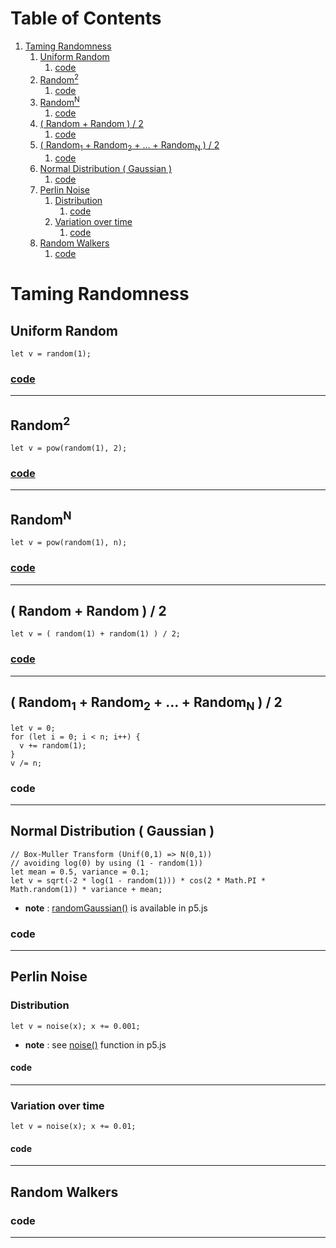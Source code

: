 
# Table of Contents

1.  [Taming Randomness](#org71dbf03)
    1.  [Uniform Random](#org388db7a)
        1.  [code](#org045bf0d)
    2.  [Random<sup>2</sup>](#org599c465)
        1.  [code](#org3f37431)
    3.  [Random<sup>N</sup>](#org2c2bcf2)
        1.  [code](#org5a469c3)
    4.  [( Random + Random ) / 2](#org8cd34fc)
        1.  [code](#org9a6829d)
    5.  [( Random<sub>1</sub> + Random<sub>2</sub> + &#x2026; + Random<sub>N</sub> ) / 2](#org408b9c6)
        1.  [code](#orgaeddbaf)
    6.  [Normal Distribution ( Gaussian )](#org9feb234)
        1.  [code](#org24ec6ae)
    7.  [Perlin Noise](#orgebd322a)
        1.  [Distribution](#org44fd55c)
            1.  [code](#orgec14735)
        2.  [Variation over time](#org9285770)
            1.  [code](#org77c7b41)
    8.  [Random Walkers](#org9520260)
        1.  [code](#orge850ca4)



<a id="org71dbf03"></a>

# Taming Randomness


<a id="org388db7a"></a>

## Uniform Random

    let v = random(1);


<a id="org045bf0d"></a>

### [code](js/sketch_01.js)

---


<a id="org599c465"></a>

## Random<sup>2</sup>

    let v = pow(random(1), 2);


<a id="org3f37431"></a>

### [code](js/sketch_02.js)

---


<a id="org2c2bcf2"></a>

## Random<sup>N</sup>

    let v = pow(random(1), n);


<a id="org5a469c3"></a>

### [code](js/sketch_03.js)

---


<a id="org8cd34fc"></a>

## ( Random + Random ) / 2

    let v = ( random(1) + random(1) ) / 2;


<a id="org9a6829d"></a>

### [code](js/sketch_04.js)

---


<a id="org408b9c6"></a>

## ( Random<sub>1</sub> + Random<sub>2</sub> + &#x2026; + Random<sub>N</sub> ) / 2

    let v = 0;
    for (let i = 0; i < n; i++) {
      v += random(1);
    }
    v /= n;


<a id="orgaeddbaf"></a>

### code

---


<a id="org9feb234"></a>

## Normal Distribution ( Gaussian )

    // Box-Muller Transform (Unif(0,1) => N(0,1))
    // avoiding log(0) by using (1 - random(1))
    let mean = 0.5, variance = 0.1;
    let v = sqrt(-2 * log(1 - random(1))) * cos(2 * Math.PI * Math.random(1)) * variance + mean;

-   **note** : [randomGaussian()](https://p5js.org/reference/#/p5/randomGaussian) is available in p5.js


<a id="org24ec6ae"></a>

### code

---


<a id="orgebd322a"></a>

## Perlin Noise


<a id="org44fd55c"></a>

### Distribution

    let v = noise(x); x += 0.001;

-   **note** : see [noise()](https://p5js.org/reference/#/p5/noise) function in p5.js


<a id="orgec14735"></a>

#### code

---


<a id="org9285770"></a>

### Variation over time

    let v = noise(x); x += 0.01;


<a id="org77c7b41"></a>

#### code

---


<a id="org9520260"></a>

## Random Walkers


<a id="orge850ca4"></a>

### code

---

